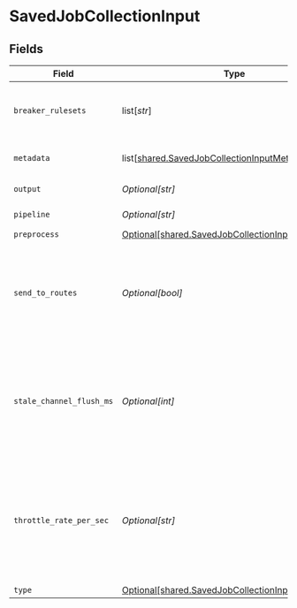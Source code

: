 # SavedJobCollectionInput


## Fields

| Field                                                                                                                                                                                              | Type                                                                                                                                                                                               | Required                                                                                                                                                                                           | Description                                                                                                                                                                                        |
| -------------------------------------------------------------------------------------------------------------------------------------------------------------------------------------------------- | -------------------------------------------------------------------------------------------------------------------------------------------------------------------------------------------------- | -------------------------------------------------------------------------------------------------------------------------------------------------------------------------------------------------- | -------------------------------------------------------------------------------------------------------------------------------------------------------------------------------------------------- |
| `breaker_rulesets`                                                                                                                                                                                 | list[*str*]                                                                                                                                                                                        | :heavy_minus_sign:                                                                                                                                                                                 | A list of event breaking rulesets that will be applied, in order, to the input data stream.                                                                                                        |
| `metadata`                                                                                                                                                                                         | list[[shared.SavedJobCollectionInputMetadata](undefined/models/shared/savedjobcollectioninputmetadata.md)]                                                                                         | :heavy_minus_sign:                                                                                                                                                                                 | Fields to add to events from this input.                                                                                                                                                           |
| `output`                                                                                                                                                                                           | *Optional[str]*                                                                                                                                                                                    | :heavy_minus_sign:                                                                                                                                                                                 | Destination to send results to.                                                                                                                                                                    |
| `pipeline`                                                                                                                                                                                         | *Optional[str]*                                                                                                                                                                                    | :heavy_minus_sign:                                                                                                                                                                                 | Pipeline to process results.                                                                                                                                                                       |
| `preprocess`                                                                                                                                                                                       | [Optional[shared.SavedJobCollectionInputPreprocess]](undefined/models/shared/savedjobcollectioninputpreprocess.md)                                                                                 | :heavy_minus_sign:                                                                                                                                                                                 | N/A                                                                                                                                                                                                |
| `send_to_routes`                                                                                                                                                                                   | *Optional[bool]*                                                                                                                                                                                   | :heavy_minus_sign:                                                                                                                                                                                 | If set to Yes, events will be sent to normal routing and event processing. Set to No if you want to select a specific Pipeline/Destination combination.                                            |
| `stale_channel_flush_ms`                                                                                                                                                                           | *Optional[int]*                                                                                                                                                                                    | :heavy_minus_sign:                                                                                                                                                                                 | The amount of time (in milliseconds) the Event Breaker will wait for new data to be sent to a specific channel, before flushing the data stream out, as-is, to the Pipelines.                      |
| `throttle_rate_per_sec`                                                                                                                                                                            | *Optional[str]*                                                                                                                                                                                    | :heavy_minus_sign:                                                                                                                                                                                 | Rate (in bytes per second) to throttle while writing to an output. Also takes values with multiple-byte units, such as KB, MB, GB, etc. (E.g., 42 MB.) Default value of 0 specifies no throttling. |
| `type`                                                                                                                                                                                             | [Optional[shared.SavedJobCollectionInputType]](undefined/models/shared/savedjobcollectioninputtype.md)                                                                                             | :heavy_minus_sign:                                                                                                                                                                                 | N/A                                                                                                                                                                                                |